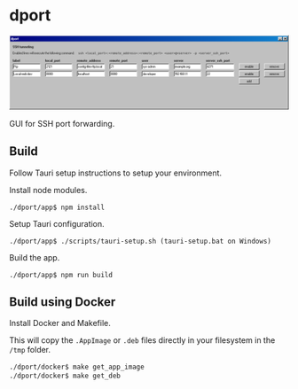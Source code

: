 # dport

![demo](/demo.png "Work in progress")

GUI for SSH port forwarding.

## Build

Follow Tauri setup instructions to setup your environment.

Install node modules.

    ./dport/app$ npm install

Setup Tauri configuration.

    ./dport/app$ ./scripts/tauri-setup.sh (tauri-setup.bat on Windows)

Build the app.

    ./dport/app$ npm run build

## Build using Docker

Install Docker and Makefile.

This will copy the `.AppImage` or `.deb` files directly in your filesystem in the `/tmp` folder.

    ./dport/docker$ make get_app_image
    ./dport/docker$ make get_deb
